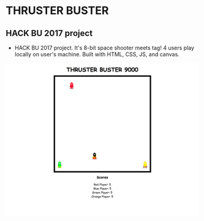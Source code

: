 # THRUSTER BUSTER
## HACK BU 2017 project

* HACK BU 2017 project. It's 8-bit space shooter meets tag! 4 users play locally on user's machine. Built with HTML, CSS, JS, and canvas.

![screenshot](/images/screenshot.jpg)
